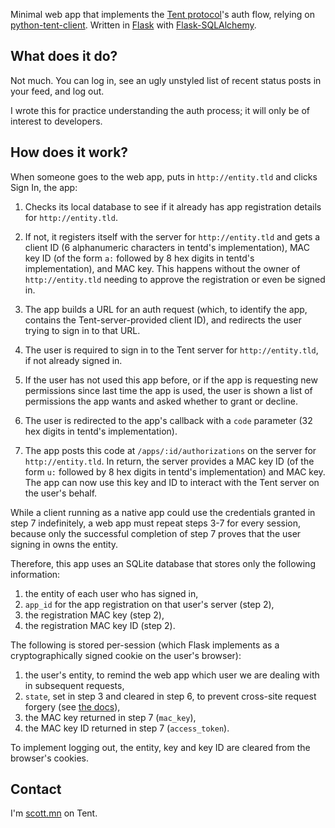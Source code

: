 Minimal web app that implements the [Tent protocol](https://tent.io)'s auth flow, relying on [python-tent-client](https://github.com/longears/python-tent-client). Written in [Flask](http://flask.pocoo.org) with [Flask-SQLAlchemy](http://packages.python.org/Flask-SQLAlchemy/).

What does it do?
---------------------

Not much. You can log in, see an ugly unstyled list of recent status posts in your feed, and log out.

I wrote this for practice understanding the auth process; it will only be of interest to developers.

How does it work?
-----------------------

When someone goes to the web app, puts in `http://entity.tld` and clicks Sign In, the app:

1. Checks its local database to see if it already has app registration details for `http://entity.tld`.

2. If not, it registers itself with the server for `http://entity.tld` and gets a client ID (6 alphanumeric characters in tentd's implementation), MAC key ID (of the form `a:` followed by 8 hex digits in tentd's implementation), and MAC key. This happens without the owner of `http://entity.tld` needing to approve the registration or even be signed in.

3. The app builds a URL for an auth request (which, to identify the app, contains the Tent-server-provided client ID), and redirects the user trying to sign in to that URL.

4. The user is required to sign in to the Tent server for `http://entity.tld`, if not already signed in.

5. If the user has not used this app before, or if the app is requesting new permissions since last time the app is used, the user is shown a list of permissions the app wants and asked whether to grant or decline. 

6. The user is redirected to the app's callback with a `code` parameter
(32 hex digits in tentd's implementation).

7. The app posts this code at `/apps/:id/authorizations` on the server for
`http://entity.tld`. In return, the server provides a MAC key ID (of the
form `u:` followed by 8 hex digits in tentd's implementation) and MAC
key. The app can now use this key and ID to interact with the Tent
server on the user's behalf.

While a client running as a native app could use the credentials granted in step 7 indefinitely, a web app must repeat steps 3-7 for every session, because only the successful completion of step 7 proves that the user signing in owns the entity.

Therefore, this app uses an SQLite database that stores only the following information:

1. the entity of each user who has signed in,
2. `app_id` for the app registration on that user's server (step 2),
3. the registration MAC key (step 2),
4. the registration MAC key ID (step 2).

The following is stored per-session (which Flask implements as a cryptographically signed cookie on the user's browser):

1. the user's entity, to remind the web app which user we are dealing with in subsequent requests,
2. `state`, set in step 3 and cleared in step 6, to prevent cross-site request forgery (see [the docs](https://tent.io/docs/app-auth#auth-request)),
3. the MAC key returned in step 7 (`mac_key`),
4. the MAC key ID returned in step 7 (`access_token`).

To implement logging out, the entity, key and key ID are cleared from the browser's cookies.

Contact
----------

I'm [scott.mn](https://scott.mn) on Tent.